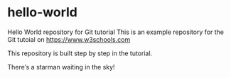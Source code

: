 # hello-world
Hello World repository for Git tutorial
This is an example repository for the Git tutoial on https://www.w3schools.com

This repository is built step by step in the tutorial.

There′s a starman waiting in the sky!
